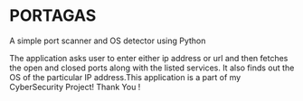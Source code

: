 # PORTAGAS
A simple port scanner and OS detector using Python

The application asks user to enter either ip address or url and then
fetches the open and closed ports along with the listed services.
It also finds out the OS of the particular IP address.This application
is a part of my CyberSecurity Project! Thank You !
